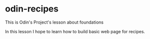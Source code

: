 # odin-recipes

This is Odin's Project's lesson about foundations

In this lesson I hope to learn how to build basic web page for recipes.
